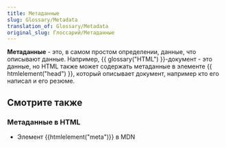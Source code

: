 ```yaml
---
title: Метаданные
slug: Glossary/Metadata
translation_of: Glossary/Metadata
original_slug: Глоссарий/Метаданные
---
```


**Метаданные** - это, в самом простом определении, данные, что описывают данные. Например, {{ glossary("HTML") }}-документ - это данные, но HTML также может содержать метаданные в элементе {{ htmlelement("head") }}, который описывает документ, например кто его написал и его резюме.

## Смотрите также

### Метаданные в HTML

- Элемент {{htmlelement("meta")}} в MDN

